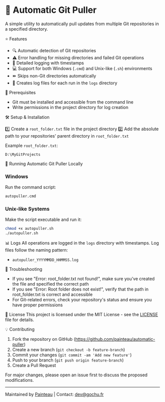 # 🔄 Automatic Git Puller

A simple utility to automatically pull updates from multiple Git repositories in a specified directory.

⭐ Features
- 🔍 Automatic detection of Git repositories
- ⚠️ Error handling for missing directories and failed Git operations
- 📝 Detailed logging with timestamps
- 💻 Support for both Windows (`.cmd`) and Unix-like (`.sh`) environments
- ⏩ Skips non-Git directories automatically
- 📁 Creates log files for each run in the `logs` directory

📌 Prerequisites
- Git must be installed and accessible from the command line
- Write permissions in the project directory for log creation

🛠 Setup & Installation

1️⃣ Create a `root_folder.txt` file in the project directory
2️⃣ Add the absolute path to your repositories' parent directory in `root_folder.txt`

Example `root_folder.txt`:
```plaintext
D:\MyGitProjects
```

🔨 Running Automatic Git Puller Locally

### Windows
Run the command script:
```bash
autopuller.cmd
```

### Unix-like Systems
Make the script executable and run it:
```bash
chmod +x autopuller.sh
./autopuller.sh
```

📊 Logs
All operations are logged in the `logs` directory with timestamps. Log files follow the naming pattern:
- `autopuller_YYYYMMDD_HHMMSS.log`

🔧 Troubleshooting
- If you see "Error: root_folder.txt not found!", make sure you've created the file and specified the correct path
- If you see "Error: Root folder does not exist!", verify that the path in root_folder.txt is correct and accessible
- For Git-related errors, check your repository's status and ensure you have proper permissions

📜 License
This project is licensed under the MIT License - see the [LICENSE](LICENSE) file for details.

💡 Contributing
1. Fork the repository on GitHub (https://github.com/painteau/automatic-puller)
2. Create a new branch (`git checkout -b feature-branch`)
3. Commit your changes (`git commit -am 'Add new feature'`)
4. Push to your branch (`git push origin feature-branch`)
5. Create a Pull Request

For major changes, please open an issue first to discuss the proposed modifications.

---
Maintained by [Painteau](https://github.com/painteau) | Contact: dev@gochu.fr